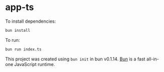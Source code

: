 # app-ts

To install dependencies:

```bash
bun install
```

To run:

```bash
bun run index.ts
```

This project was created using `bun init` in bun v0.1.14. [Bun](https://bun.sh) is a fast all-in-one JavaScript runtime.
